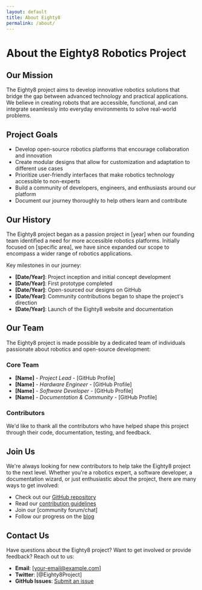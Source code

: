 ```yaml
---
layout: default
title: About Eighty8
permalink: /about/
---
```


# About the Eighty8 Robotics Project

## Our Mission

The Eighty8 project aims to develop innovative robotics solutions that bridge the gap between advanced technology and practical applications. We believe in creating robots that are accessible, functional, and can integrate seamlessly into everyday environments to solve real-world problems.

## Project Goals

- Develop open-source robotics platforms that encourage collaboration and innovation
- Create modular designs that allow for customization and adaptation to different use cases
- Prioritize user-friendly interfaces that make robotics technology accessible to non-experts
- Build a community of developers, engineers, and enthusiasts around our platform
- Document our journey thoroughly to help others learn and contribute

## Our History

The Eighty8 project began as a passion project in [year] when our founding team identified a need for more accessible robotics platforms. Initially focused on [specific area], we have since expanded our scope to encompass a wider range of robotics applications.

Key milestones in our journey:
- **[Date/Year]**: Project inception and initial concept development
- **[Date/Year]**: First prototype completed
- **[Date/Year]**: Open-sourced our designs on GitHub
- **[Date/Year]**: Community contributions began to shape the project's direction
- **[Date/Year]**: Launch of the Eighty8 website and documentation

## Our Team

The Eighty8 project is made possible by a dedicated team of individuals passionate about robotics and open-source development:

### Core Team
- **[Name]** - *Project Lead* - [GitHub Profile]
- **[Name]** - *Hardware Engineer* - [GitHub Profile]
- **[Name]** - *Software Developer* - [GitHub Profile]
- **[Name]** - *Documentation & Community* - [GitHub Profile]

### Contributors
We'd like to thank all the contributors who have helped shape this project through their code, documentation, testing, and feedback.

## Join Us

We're always looking for new contributors to help take the Eighty8 project to the next level. Whether you're a robotics expert, a software developer, a documentation wizard, or just enthusiastic about the project, there are many ways to get involved:

- Check out our [GitHub repository](https://github.com/starshipmonkey/Eighty8)
- Read our [contribution guidelines](/contribute)
- Join our [community forum/chat]
- Follow our progress on the [blog](/blog)

## Contact Us

Have questions about the Eighty8 project? Want to get involved or provide feedback? Reach out to us:

- **Email**: [your-email@example.com]
- **Twitter**: [@Eighty8Project]
- **GitHub Issues**: [Submit an issue](https://github.com/starshipmonkey/Eighty8/issues)

